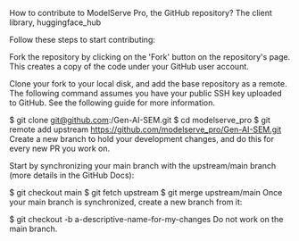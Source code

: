 How to contribute to ModelServe Pro, the GitHub repository?
The client library, huggingface_hub

Follow these steps to start contributing:

Fork the repository by clicking on the 'Fork' button on the repository's page. This creates a copy of the code under your GitHub user account.

Clone your fork to your local disk, and add the base repository as a remote. The following command assumes you have your public SSH key uploaded to GitHub. See the following guide for more information.

$ git clone git@github.com:<your Github handle>/Gen-AI-SEM.git
$ cd modelserve_pro
$ git remote add upstream https://github.com/modelserve_pro/Gen-AI-SEM.git
Create a new branch to hold your development changes, and do this for every new PR you work on.

Start by synchronizing your main branch with the upstream/main branch (more details in the GitHub Docs):

$ git checkout main
$ git fetch upstream
$ git merge upstream/main
Once your main branch is synchronized, create a new branch from it:

$ git checkout -b a-descriptive-name-for-my-changes
Do not work on the main branch.
